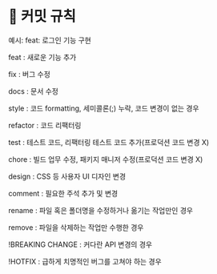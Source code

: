 # 📸 커밋 규칙

예시: feat: 로그인 기능 구현


feat : 새로운 기능 추가

fix : 버그 수정

docs : 문서 수정

style : 코드 formatting, 세미콜론(;) 누락, 코드 변경이 없는 경우

refactor : 코드 리팩터링

test : 테스트 코드, 리팩터링 테스트 코드 추가(프로덕션 코드 변경 X)

chore : 빌드 업무 수정, 패키지 매니저 수정(프로덕션 코드 변경 X)

design : CSS 등 사용자 UI 디자인 변경

comment : 필요한 주석 추가 및 변경

rename : 파일 혹은 폴더명을 수정하거나 옮기는 작업만인 경우

remove : 파일을 삭제하는 작업만 수행한 경우

!BREAKING CHANGE : 커다란 API 변경의 경우

!HOTFIX : 급하게 치명적인 버그를 고쳐야 하는 경우 